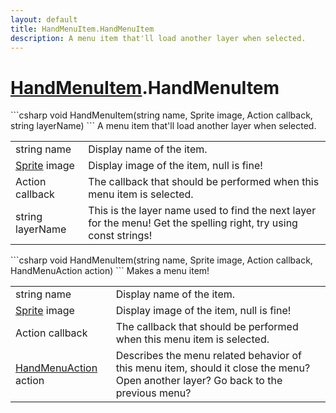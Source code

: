 ```yaml
---
layout: default
title: HandMenuItem.HandMenuItem
description: A menu item that'll load another layer when selected.
---
```

# [HandMenuItem]({{site.url}}/Pages/Reference/HandMenuItem.html).HandMenuItem

<div class='signature' markdown='1'>
```csharp
void HandMenuItem(string name, Sprite image, Action callback, string layerName)
```
A menu item that'll load another layer when selected.
</div>

|  |  |
|--|--|
|string name|Display name of the item.|
|[Sprite]({{site.url}}/Pages/Reference/Sprite.html) image|Display image of the item, null is fine!|
|Action callback|The callback that should be performed when this menu             item is selected.|
|string layerName|This is the layer name used to find the next layer              for the menu! Get the spelling right, try using const strings!|

<div class='signature' markdown='1'>
```csharp
void HandMenuItem(string name, Sprite image, Action callback, HandMenuAction action)
```
Makes a menu item!
</div>

|  |  |
|--|--|
|string name|Display name of the item.|
|[Sprite]({{site.url}}/Pages/Reference/Sprite.html) image|Display image of the item, null is fine!|
|Action callback|The callback that should be performed when this menu             item is selected.|
|[HandMenuAction]({{site.url}}/Pages/Reference/HandMenuAction.html) action|Describes the menu related behavior of this menu item,             should it close the menu? Open another layer? Go back to the             previous menu?|




